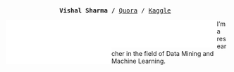 <p><pre align="center">
<strong>Vishal Sharma /</strong> <a href="http://www.quora.com/profile/Vishal-Sharma-154">Quora</a> / <a href="https://www.kaggle.com/vishal1310">Kaggle</a> </pre></p>

<a href="https://metrics.lecoq.io/about/vishalshar"><img src="metrics-base.svg" align="left" width="47.5%"></img></a>
<a href="https://metrics.lecoq.io/about/vishalshar"><img src="metrics-achievements.svg" align="left" width="47.5%"></img></a>

I’m a researcher in the field of Data Mining and Machine Learning.
